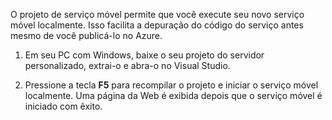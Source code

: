 ﻿

O projeto de serviço móvel permite que você execute seu novo serviço móvel localmente. Isso facilita a depuração do código do serviço antes mesmo de você publicá-lo no Azure.

1. Em seu PC com Windows, baixe o seu projeto do servidor personalizado, extrai-o e abra-o no Visual Studio.

2. Pressione a tecla **F5** para recompilar o projeto e iniciar o serviço móvel localmente. Uma página da Web é exibida depois que o serviço móvel é iniciado com êxito.

<!--HONumber=52--> 
